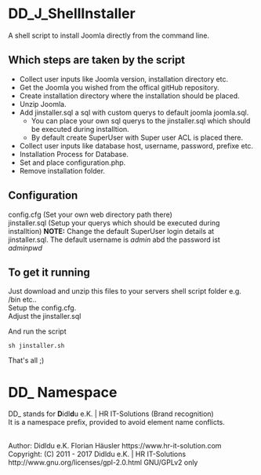 # DD_J_ShellInstaller
A shell script to install Joomla directly from the command line.

## Which steps are taken by the script
- Collect user inputs like Joomla version, installation directory etc.
- Get the Joomla you wished from the offical gitHub repository.
- Create installation directory where the installation should be placed.
- Unzip Joomla.
- Add jinstaller.sql a sql with custom querys to default joomla joomla.sql.
    - You can place your own sql querys to the jinstaller.sql which should be executed during installtion.
    - By default create SuperUser with Super user ACL is placed there.
- Collect user inputs like database host, username, password, prefixe etc.
- Installation Process for Database.
- Set and place configuration.php.
- Remove installation folder.

## Configuration
config.cfg (Set your own web directory path there)<br>
jinstaller.sql (Setup your querys which should be executed during installtion)
**NOTE:** Change the default SuperUser login details at jinstaller.sql. The default username is *admin* abd the password ist *adminpwd*

## To get it running
Just download and unzip this files to your servers shell script folder e.g. /bin etc..<br>
Setup the config.cfg.<br>
Adjust the jinstaller.sql

And run the script

    sh jinstaller.sh

That's all ;)

# DD_ Namespace
DD_ stands for  **D**idl**d**u e.K. | HR IT-Solutions (Brand recognition)                   <br>
It is a namespace prefix, provided to avoid element name conflicts.

<br>
Author: Didldu e.K. Florian Häusler https://www.hr-it-solution.com                          <br>
Copyright: (C) 2011 - 2017 Didldu e.K. | HR IT-Solutions                                    <br>
http://www.gnu.org/licenses/gpl-2.0.html GNU/GPLv2 only